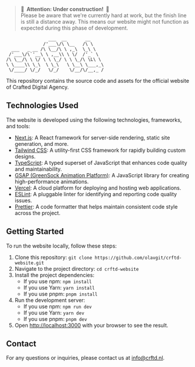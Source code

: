 > **🚧 &nbsp;Attention: Under construction! &nbsp;🚧**<br>
> Please be aware that we're currently hard at work, but the finish line is still a distance away. This means our website might not function as expected during this phase of development.

```
                ___  __       __
              /'___\/\ \__   /\ \
  ___   _ __ /\ \__/\ \ ,_\  \_\ \
 /'___\/\`'__\ \ ,__\\ \ \/  /'_` \
/\ \__/\ \ \/ \ \ \_/ \ \ \_/\ \L\ \
\ \____\\ \_\  \ \_\   \ \__\ \___,_\
 \/____/ \/_/   \/_/    \/__/\/__,_ /
```

This repository contains the source code and assets for the official website of Crafted Digital Agency.

## Technologies Used

The website is developed using the following technologies, frameworks, and tools:

- [Next.js](https://nextjs.org/): A React framework for server-side rendering, static site generation, and more.
- [Tailwind CSS](https://tailwindcss.com/): A utility-first CSS framework for rapidly building custom designs.
- [TypeScript](https://www.typescriptlang.org/): A typed superset of JavaScript that enhances code quality and maintainability.
- [GSAP (GreenSock Animation Platform)](https://greensock.com/gsap/): A JavaScript library for creating high-performance animations.
- [Vercel](https://vercel.com/): A cloud platform for deploying and hosting web applications.
- [ESLint](https://eslint.org/): A pluggable linter for identifying and reporting code quality issues.
- [Prettier](https://prettier.io/): A code formatter that helps maintain consistent code style across the project.

## Getting Started

To run the website locally, follow these steps:

1. Clone this repository: `git clone https://github.com/olavgit/crftd-website.git`
2. Navigate to the project directory: `cd crftd-website`
3. Install the project dependencies:
   - If you use npm: `npm install`
   - If you use Yarn: `yarn install`
   - If you use pnpm: `pnpm install`
4. Run the development server:
   - If you use npm: `npm run dev`
   - If you use Yarn: `yarn dev`
   - If you use pnpm: `pnpm dev`
5. Open [http://localhost:3000](http://localhost:3000) with your browser to see the result.

## Contact

For any questions or inquiries, please contact us at [info@crftd.nl](mailto:info@crftd.nl).

